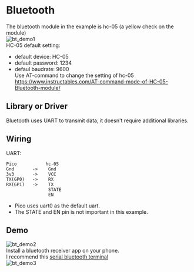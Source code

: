 # Bluetooth
The bluetooth module in the example is hc-05 (a yellow check on the module)  
![bt_demo1](https://user-images.githubusercontent.com/28807825/108593592-8acb9180-73af-11eb-9c64-db0283c14ec2.jpg)   
HC-05 default setting:
- default device: HC-05
- default password: 1234
- defaul baudrate: 9600  
Use AT-command to change the setting of hc-05  
https://www.instructables.com/AT-command-mode-of-HC-05-Bluetooth-module/

## Library or Driver
Bluetooth uses UART to transmit data, it doesn't require additional libraries.


## Wiring
UART:
```
Pico           hc-05    
Gnd       ->    Gnd  
3v3       ->    VCC  
TX(GP0)   ->    RX 
RX(GP1)   ->    TX 
                STATE
                EN
```
- Pico uses uart0 as the default uart.  
- The STATE and EN pin is not important in this example.  

## Demo
![bt_demo2](https://user-images.githubusercontent.com/28807825/108593687-29f08900-73b0-11eb-8a2c-730d0ccf72d2.jpg)  
Install a bluetooth receiver app on your phone.  
I recommend this [serial bluetooth terminal](https://play.google.com/store/apps/details?id=de.kai_morich.serial_bluetooth_terminal&hl=zh_TW&gl=US)  
![bt_demo3](https://user-images.githubusercontent.com/28807825/108593634-cc5c3c80-73af-11eb-91bd-7aad028e660c.jpg)

